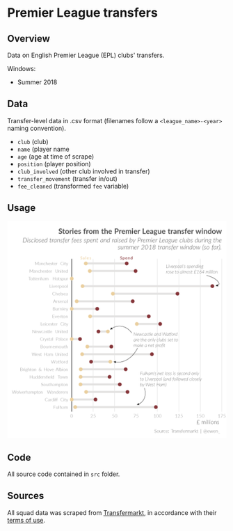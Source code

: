 Premier League transfers
================

Overview
--------

Data on English Premier League (EPL) clubs' transfers.

Windows:

-   Summer 2018

Data
----

Transfer-level data in .csv format (filenames follow a `<league_name>-<year>` naming convention).

-   `club` (club)
-   `name` (player name
-   `age` (age at time of scrape)
-   `position` (player position)
-   `club_involved` (other club involved in transfer)
-   `transfer_movement` (transfer in/out)
-   `fee_cleaned` (transformed `fee` variable)

Usage
-----

<img src="./figures/premier-league-transfer-spend-2018-web.png" width="582" />

Code
----

All source code contained in `src` folder.

Sources
-------

All squad data was scraped from [Transfermarkt](https://www.transfermarkt.co.uk/), in accordance with their [terms of use](https://www.transfermarkt.co.uk/intern/anb).